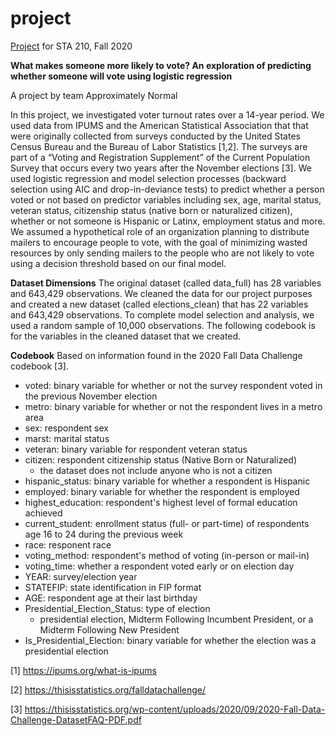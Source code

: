 # project

[Project](https://sta210-fa20.netlify.app/project/) for STA 210, Fall 2020

**What makes someone more likely to vote? An exploration of predicting whether someone will vote using logistic regression**

A project by team Approximately Normal

In this project, we investigated voter turnout rates over a 14-year period. We 
used data from IPUMS and the American Statistical Association that that were 
originally collected from surveys conducted by the United States Census Bureau 
and the Bureau of Labor Statistics [1,2]. The surveys are part of a “Voting and 
Registration Supplement” of the Current Population Survey that occurs every two
years after the November elections [3]. We used logistic regression and model 
selection processes (backward selection using AIC and drop-in-deviance tests) to 
predict whether a person voted or not based on predictor variables including 
sex, age, marital status, veteran status, citizenship status (native born or 
naturalized citizen), whether or not someone is Hispanic or Latinx, employment 
status and more. We assumed a hypothetical role of an organization planning to 
distribute mailers to encourage people to vote, with the goal of minimizing 
wasted resources by only sending mailers to the people who are not likely to 
vote using a decision threshold based on our final model.

**Dataset Dimensions**
The original dataset (called data_full) has 28 variables and 643,429 observations. We cleaned the data for our project purposes and created a new dataset (called elections_clean) that has 22 variables and 643,429 observations. To complete model selection and analysis, we used a random sample of 10,000 observations. The following codebook is for the variables in the cleaned dataset that we created. 

**Codebook**
Based on information found in the 2020 Fall Data Challenge codebook [3].

* voted: binary variable for whether or not the survey respondent voted in the previous November election
* metro: binary variable for whether or not the respondent lives in a metro area
* sex: respondent sex
* marst: marital status
* veteran: binary variable for respondent veteran status
* citizen: respondent citizenship status (Native Born or Naturalized)
  + the dataset does not include anyone who is not a citizen
* hispanic_status: binary variable for whether a respondent is Hispanic
* employed: binary variable for whether the respondent is employed 
* highest_education: respondent's highest level of formal education achieved 
* current_student: enrollment status (full- or part-time) of respondents age 16 to 24 during the previous week
* race: responent race
* voting_method: respondent's method of voting (in-person or mail-in)
* voting_time: whether a respondent voted early or on election day
* YEAR: survey/election year
* STATEFIP: state identification in FIP format
* AGE: respondent age at their last birthday
* Presidential_Election_Status: type of election 
  + presidential election, Midterm Following Incumbent President, or a Midterm Following New President
* Is_Presidential_Election: binary variable for whether the election was a presidential election

[1] https://ipums.org/what-is-ipums

[2] https://thisisstatistics.org/falldatachallenge/  

[3] https://thisisstatistics.org/wp-content/uploads/2020/09/2020-Fall-Data-Challenge-DatasetFAQ-PDF.pdf 
